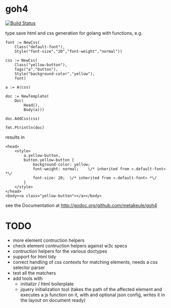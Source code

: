 goh4
====

[![Build Status](https://secure.travis-ci.org/metakeule/goh4.png)](http://travis-ci.org/metakeule/goh4)

type save html and css generation for golang with functions, e.g.

	font := NewCss(
		Class("default-font"),
		Style("font-size","20","font-weight","normal"))

	css := NewCss(
		Class("yellow-button"),
		Tags("a","button"),
		Style("background-color","yellow"),
		font)

	a := A(css)

	doc := NewTemplate(
		Doc(
			Head(),
			Body(a)))

	doc.AddCss(css)

	fmt.Ptrintln(doc)

results in

	<head>
		<style>
			a.yellow-button,
			button.yellow-button {
				background-color: yellow;
				font-weight: normal;	\/* inherited from ».default-font« *\/
				font-size: 20;	\/* inherited from ».default-font« *\/
			}
		</style>
	</head>
	<body><a class="yellow-button"></a></body>

see the Documentation at http://godoc.org/github.com/metakeule/goh4

TODO
====

- more element contruction helpers
- check element contruction helpers against w3c specs
- contruction helpers for the various doctypes
- support for html tidy
- correct handling of css contexts for matching elements, needs a css selector parser
- test all the matchers
- add tools with
	- initializr / html boilerplate
	- jquery initialization tool (takes the path of the affected element and executes a js function on it, with and optional json config, writes it in the layout on document ready)
